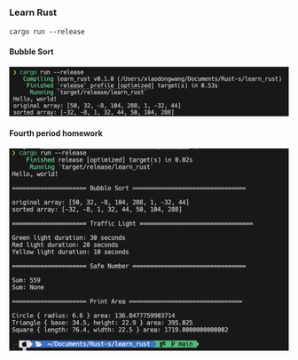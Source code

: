 ### Learn Rust

```shell
cargo run --release
```

#### Bubble Sort
![run result](img/r.png)

#### Fourth period homework
![run result](img/r2.png)
